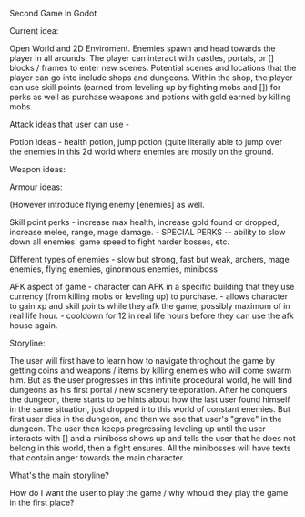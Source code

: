 Second Game in Godot

Current idea: 

Open World and 2D Enviroment. Enemies spawn and head towards the player in all arounds. 
The player can interact with castles, portals, or [] blocks / frames to enter new scenes. 
Potential scenes and locations that the player can go into include shops and dungeons.
Within the shop, the player can use skill points (earned from leveling up by fighting mobs and []) for perks as well as purchase weapons and potions with gold earned by killing mobs.

Attack ideas that user can use - 

Potion ideas - health potion, jump potion (quite literally able to jump over the enemies in this 2d world where enemies are mostly on the ground.

Weapon ideas: 

Armour ideas:

(However introduce flying enemy [enemies] as well. 

Skill point perks - increase max health, increase gold found or dropped, increase melee, range, mage damage.
                  - SPECIAL PERKS -- ability to slow down all enemies' game speed to fight harder bosses, etc.

Different types of enemies - slow but strong, fast but weak, archers, mage enemies, flying enemies, ginormous enemies, miniboss

AFK aspect of game - character can AFK in a specific building that they use currency (from killing mobs or leveling up) to purchase. 
                   - allows character to gain xp and skill points while they afk the game, possibly maximum of in real life hour. 
                   - cooldown for 12 in real life hours before they can use the afk house again.


Storyline: 

The user will first have to learn how to navigate throghout the game by getting coins and weapons / items by killing enemies who will come swarm him. 
But as the user progresses in this infinite procedural world, he will find dungeons as his first portal / new scenery teleporation. After he conquers the dungeon, there starts to be hints about how the last user found himself in the same situation, just dropped into this world of constant enemies. But first user dies in the dungeon, and then we see that user's "grave" in the dungeon. 
The user then keeps progressing leveling up until the user interacts with [] and a miniboss shows up and tells the user that he does not belong in this world, then a fight ensures. All the minibosses will have texts that contain anger towards the main character. 

What's the main storyline? 


How do I want the user to play the game / why whould they play the game in the first place? 

